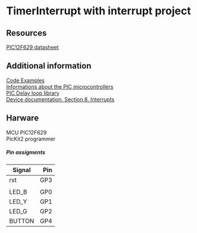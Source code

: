 # TimerInterrupt with interrupt project

## Resources
[PIC12F629 datasheet](https://www.microchip.com/wwwproducts/en/PIC12F629)  

## Additional information
[Code Examples](https://www.microchip.com/doclisting/TechDoc.aspx?type=CodeExamples)  
[Informations about the PIC microcontrollers](https://gputils.sourceforge.io/html-help/index.html)  
[PIC Delay loop library](http://www.mastincrosbie.com/mark/electronics/pic/delay.html)  
[Device documentation. Section 8. Interrupts](http://ww1.microchip.com/downloads/en/DeviceDoc/31008a.pdf)  

## Harware 
MCU PIC12F629  
PicKit2 programmer 

##### Pin assigments

| Signal   |      Pin      |
|----------|--------------:|
| rst | GP3 |
| | |
| LED_B | GP0 |  
| LED_Y | GP1 |  
| LED_G | GP2 |  
| BUTTON | GP4 |  
